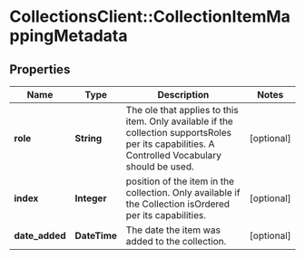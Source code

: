 # CollectionsClient::CollectionItemMappingMetadata

## Properties
Name | Type | Description | Notes
------------ | ------------- | ------------- | -------------
**role** | **String** | The ole that applies to this item. Only available if the collection supportsRoles per its capabilities. A Controlled Vocabulary should be used. | [optional] 
**index** | **Integer** | position of the item in the collection. Only available if the Collection isOrdered per its capabilities. | [optional] 
**date_added** | **DateTime** | The date the item was added to the collection. | [optional] 


